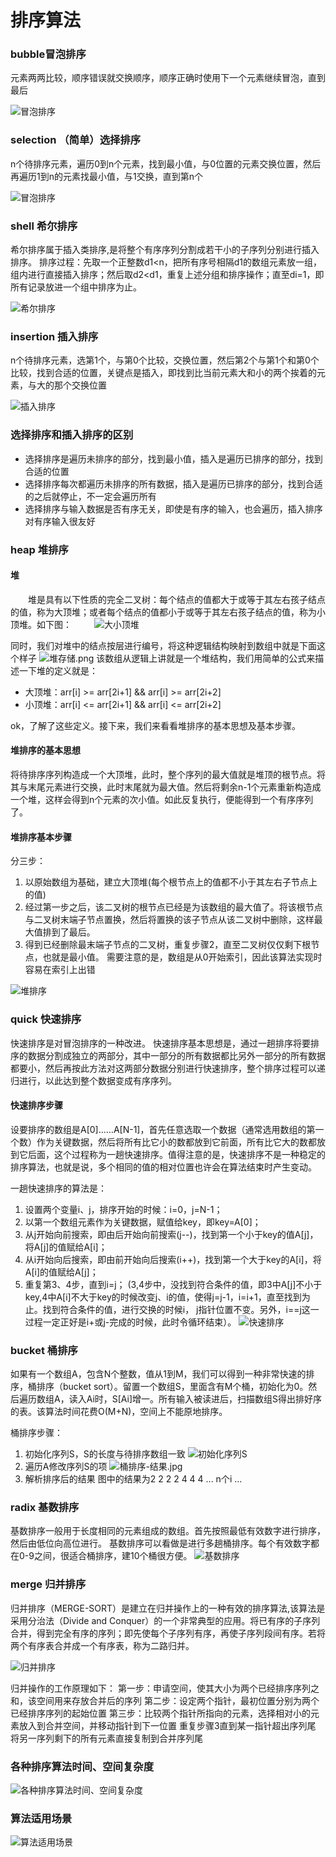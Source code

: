 # 排序算法

### bubble冒泡排序
元素两两比较，顺序错误就交换顺序，顺序正确时使用下一个元素继续冒泡，直到最后
  
![冒泡排序](media/冒泡排序.gif)

### selection （简单）选择排序
n个待排序元素，遍历0到n个元素，找到最小值，与0位置的元素交换位置，然后再遍历1到n的元素找最小值，与1交换，直到第n个

![冒泡排序](media/选择排序.gif)

### shell 希尔排序
希尔排序属于插入类排序,是将整个有序序列分割成若干小的子序列分别进行插入排序。
排序过程：先取一个正整数d1<n，把所有序号相隔d1的数组元素放一组，组内进行直接插入排序；然后取d2<d1，重复上述分组和排序操作；直至di=1，即所有记录放进一个组中排序为止。

![希尔排序](media/希尔排序.gif)

### insertion 插入排序
n个待排序元素，选第1个，与第0个比较，交换位置，然后第2个与第1个和第0个比较，找到合适的位置，关键点是插入，即找到比当前元素大和小的两个挨着的元素，与大的那个交换位置 

  ![插入排序](media/插入排序.gif)

### 选择排序和插入排序的区别
  - 选择排序是遍历未排序的部分，找到最小值，插入是遍历已排序的部分，找到合适的位置
  - 选择排序每次都遍历未排序的所有数据，插入是遍历已排序的部分，找到合适的之后就停止，不一定会遍历所有
  - 选择排序与输入数据是否有序无关，即使是有序的输入，也会遍历，插入排序对有序输入很友好

### heap 堆排序
#### 堆
　　堆是具有以下性质的完全二叉树：每个结点的值都大于或等于其左右孩子结点的值，称为大顶堆；或者每个结点的值都小于或等于其左右孩子结点的值，称为小顶堆。如下图：
　　
![大小顶堆](media/大小顶堆.png)

同时，我们对堆中的结点按层进行编号，将这种逻辑结构映射到数组中就是下面这个样子
![堆存储.png](media/堆存储.png)
该数组从逻辑上讲就是一个堆结构，我们用简单的公式来描述一下堆的定义就是：
- 大顶堆：arr[i] >= arr[2i+1] && arr[i] >= arr[2i+2]  
- 小顶堆：arr[i] <= arr[2i+1] && arr[i] <= arr[2i+2]  

ok，了解了这些定义。接下来，我们来看看堆排序的基本思想及基本步骤。
#### 堆排序的基本思想
将待排序序列构造成一个大顶堆，此时，整个序列的最大值就是堆顶的根节点。将其与末尾元素进行交换，此时末尾就为最大值。然后将剩余n-1个元素重新构造成一个堆，这样会得到n个元素的次小值。如此反复执行，便能得到一个有序序列了。

#### 堆排序基本步骤
分三步：
1. 以原始数组为基础，建立大顶堆(每个根节点上的值都不小于其左右子节点上的值)
2. 经过第一步之后，该二叉树的根节点已经是为该数组的最大值了。将该根节点与二叉树末端子节点置换，然后将置换的该子节点从该二叉树中删除，这样最大值排到了最后。
3. 得到已经删除最末端子节点的二叉树，重复步骤2，直至二叉树仅仅剩下根节点，也就是最小值。
需要注意的是，数组是从0开始索引，因此该算法实现时容易在索引上出错

![堆排序](media/堆排序.gif)

### quick 快速排序
快速排序是对冒泡排序的一种改进。
快速排序基本思想是，通过一趟排序将要排序的数据分割成独立的两部分，其中一部分的所有数据都比另外一部分的所有数据都要小，然后再按此方法对这两部分数据分别进行快速排序，整个排序过程可以递归进行，以此达到整个数据变成有序序列。
#### 快速排序步骤
设要排序的数组是A[0]……A[N-1]，首先任意选取一个数据（通常选用数组的第一个数）作为关键数据，然后将所有比它小的数都放到它前面，所有比它大的数都放到它后面，这个过程称为一趟快速排序。值得注意的是，快速排序不是一种稳定的排序算法，也就是说，多个相同的值的相对位置也许会在算法结束时产生变动。

一趟快速排序的算法是：
1. 设置两个变量i、j，排序开始的时候：i=0，j=N-1；
2. 以第一个数组元素作为关键数据，赋值给key，即key=A[0]；
3. 从j开始向前搜索，即由后开始向前搜索(j--)，找到第一个小于key的值A[j]，将A[j]的值赋给A[i]；
4. 从i开始向后搜索，即由前开始向后搜索(i++)，找到第一个大于key的A[i]，将A[i]的值赋给A[j]；
5. 重复第3、4步，直到i=j； (3,4步中，没找到符合条件的值，即3中A[j]不小于key,4中A[i]不大于key的时候改变j、i的值，使得j=j-1，i=i+1，直至找到为止。找到符合条件的值，进行交换的时候i， j指针位置不变。另外，i==j这一过程一定正好是i+或j-完成的时候，此时令循环结束）。
  ![快速排序](media/快速排序.gif)

### bucket 桶排序
如果有一个数组A，包含N个整数，值从1到M，我们可以得到一种非常快速的排序，桶排序（bucket sort）。留置一个数组S，里面含有M个桶，初始化为0。然后遍历数组A，读入Ai时，S[Ai]增一。所有输入被读进后，扫描数组S得出排好序的表。该算法时间花费O(M+N)，空间上不能原地排序。

桶排序步骤：
1. 初始化序列S，S的长度与待排序数组一致
![初始化序列S](media/桶排序-初始化.jpg)
1. 遍历A修改序列S的项
![桶排序-结果.jpg](media/桶排序-结果.jpg)
1. 解析排序后的结果
图中的结果为2 2 2 2 4 4 4 ... n个i ...

### radix 基数排序
基数排序一般用于长度相同的元素组成的数组。首先按照最低有效数字进行排序，然后由低位向高位进行。
基数排序可以看做是进行多趟桶排序。每个有效数字都在0-9之间，很适合桶排序，建10个桶很方便。
![基数排序](media/基数排序.gif)

### merge 归并排序
归并排序（MERGE-SORT）是建立在归并操作上的一种有效的排序算法,该算法是采用分治法（Divide and Conquer）的一个非常典型的应用。将已有序的子序列合并，得到完全有序的序列；即先使每个子序列有序，再使子序列段间有序。若将两个有序表合并成一个有序表，称为二路归并。

![归并排序](media/归并排序.gif)

归并操作的工作原理如下：
第一步：申请空间，使其大小为两个已经排序序列之和，该空间用来存放合并后的序列
第二步：设定两个指针，最初位置分别为两个已经排序序列的起始位置
第三步：比较两个指针所指向的元素，选择相对小的元素放入到合并空间，并移动指针到下一位置
重复步骤3直到某一指针超出序列尾
将另一序列剩下的所有元素直接复制到合并序列尾
### 各种排序算法时间、空间复杂度
![各种排序算法时间、空间复杂度](media/各排序算法时间空间复杂度.png)

### 算法适用场景
![算法适用场景](media/算法适用场景.jpg)